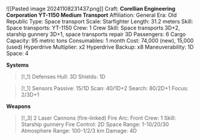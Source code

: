 ![[Pasted image 20241108231437.png]]
Craft: **Corellian Engineering Corporation YT-1150 Medium Transport**
Affiliation: General
Era: Old Republic
Type: Space transport
Scale: Starfighter
Length: 31.2 meters
Skill: Space transports: YT-1150
Crew: 1
Crew Skill: Space transports 3D+2, starship gunnery 3D+1, space transports repair 3D
Passengers: 6
Cargo Capacity: 95 metric tons
Consumables: 1 month
Cost: 74,000 (new), 15,000 (used)
Hyperdrive Multiplier: x2
Hyperdrive Backup: x8
Maneuverability: 1D
Space: 4

**Systems**
> [!_1] Defenses
> Hull: 3D
> Shields: 1D

> [!_1] Sensors
> Passive: 15/1D
> Scan: 40/1D+2
> Search: 80/2D+1
> Focus: 2/3D+1

**Weapons**
> [!_3] 2 Laser Cannons (fire-linked)
> Fire Arc: Front
> Crew: 1
> Skill: Starship gunnery
> Fire Control: 2D
> Space Range: 1-10/20/30
> Atmosphere Range: 100-1/2/3 km
> Damage: 4D